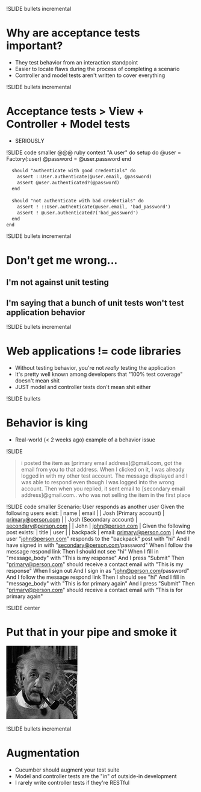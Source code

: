 !SLIDE bullets incremental
# Why are acceptance tests important?
* They test behavior from an interaction standpoint
* Easier to locate flaws during the process of completing a scenario
* Controller and model tests aren't written to cover everything

!SLIDE bullets incremental
# Acceptance tests > View + Controller + Model tests
* SERIOUSLY

!SLIDE code smaller
    @@@ ruby
    context "A user" do
      setup do
        @user     = Factory(:user)
        @password = @user.password
      end

      should "authenticate with good credentials" do
        assert ::User.authenticate(@user.email, @password)
        assert @user.authenticated?(@password)
      end

      should "not authenticate with bad credentials" do
        assert ! ::User.authenticate(@user.email, 'bad_password')
        assert ! @user.authenticated?('bad_password')
      end
    end

!SLIDE bullets incremental
# Don't get me wrong...
## I'm not against unit testing
## I'm saying that a bunch of unit tests won't test application behavior

!SLIDE bullets incremental
# Web applications != code libraries
* Without testing behavior, you're not _really_ testing the application
* It's pretty well known among developers that "100% test coverage" doesn't mean shit
* JUST model and controller tests don't mean shit either

!SLIDE bullets
# Behavior is king
* Real-world (&lt; 2 weeks ago) example of a behavior issue

!SLIDE
> i posted the item as [primary email address]@gmail.com, got the email from you to that address. When I clicked on it, I was already logged in with my other test account. The message displayed and I was able to respond even though I was logged into the wrong account. Then when you replied, it sent email to [secondary email address]@gmail.com.. who was not selling the item in the first place

!SLIDE code smaller
    Scenario: User responds as another user
      Given the following users exist:
        | name                     | email                |
        | Josh (Primary account)   | primary@person.com   |
        | Josh (Secondary account) | secondary@person.com |
        | John                     | john@person.com      |
      Given the following post exists:
        | title    | user                      |
        | backpack | email: primary@person.com |
      And the user "john@person.com" responds to the "backpack" post with "hi"
      And I have signed in with "secondary@person.com/password"
      When I follow the message respond link
      Then I should not see "hi"
      When I fill in "message_body" with "This is my response"
      And I press "Submit"
      Then "primary@person.com" should receive a contact email with "This is my response"
      When I sign out
      And I sign in as "john@person.com/password"
      And I follow the message respond link
      Then I should see "hi"
      And I fill in "message_body" with "This is for primary again"
      And I press "Submit"
      Then "primary@person.com" should receive a contact email with "This is for primary again"

!SLIDE center
# Put that in your pipe and smoke it
![Pipe](pipe.jpg)

!SLIDE bullets incremental
# Augmentation
* Cucumber should augment your test suite
* Model and controller tests are the "in" of outside-in development
* I rarely write controller tests if they're RESTful
